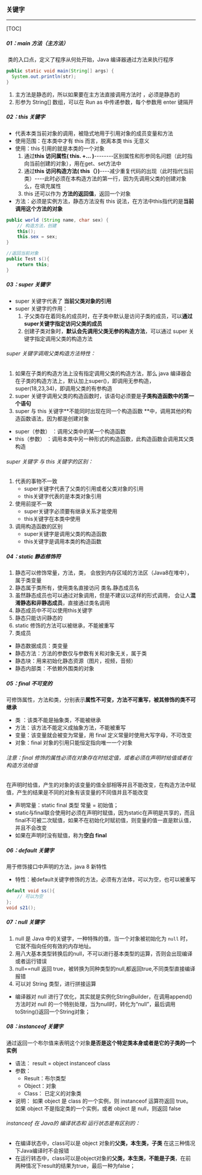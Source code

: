 ### 关键字

------

[TOC]

##### 01：main 方法（主方法）

​	类的入口点，定义了程序从何处开始，Java 编译器通过方法来执行程序

```java
public static void main(String[] args) {
  System.out.println(str);
}
```

1. 主方法是静态的，所以如果要在主方法直接调用方法时 ，必须是静态的
2. 形参为 String[] 数组，可以在 Run as 中传递参数，每个参数用 enter 键隔开

##### 02：this 关键字 

- 代表本类当前对象的调用，被隐式地用于引用对象的成员变量和方法
- 使用范围：在本类中才有 this 而言，脱离本类 this 无意义
- 使用：this 引用的就是本类的一个对象
  1. 通过**this 访问属性( this. +... )**--------区别属性和形参同名问题（此时指向当前创建的对象），用在get、set方法中
  2. 通过**this 访问构造方法( this（）)**----减少重复代码的出现（此时指代当前类）----此时必须在本构造方法的第一行，因为先调用父类的创建对象么，在填充属性
  3. this 还可以作为 **方法的返回值**，返回一个对象
- 方法：必须是实例方法，静态方法没有 this 说法，在方法中this指代的是**当前调用这个方法的对象**

```java
public world (String name, char sex) {
    // 构造方法，创建
    this();
    this.sex = sex;
}

//返回当前对象
public Test s(){
    return this;
}
```

##### 03：super 关键字 

- super 关键字代表了 **当前父类对象的引用**
- super 关键字的作用：
  1. 子父类存在着同名的成员时，在子类中默认是访问子类的成员，可以**通过super关键字指定访问父类的成员**
  2. 创建子类对象时，**默认会先调用父类无参的构造方法**，可以通过 super 关键字指定调用父类的构造方法

###### super 关键字调用父类构造方法特性：

1. 如果在子类的构造方法上没有指定调用父类的构造方法，那么 java 编译器会在子类的构造方法上，默认加上super()，即调用无参构造，super(18,23,34)，即调用父类的有参构造
2. super 关键字调用父类的构造函数时，该语句必须要是**子类构造函数中的第一个语句**
3. super 与 this 关键字**不能同时出现在同一个构造函数 **中，调用其他的构造函数语法，因为都是创建对象
- super（参数） ：调用父类中的某一个构造函数
- this（参数）    ：调用本类中另一种形式的构造函数，此构造函数会调用其父类构造

###### super 关键字 与 this 关键字的区别：

1. 代表的事物不一致
   - super关键字代表了父类的引用或者父类对象的引用
   - this关键字代表的是本类对象引用
2. 使用前提不一致
   - super关键字必须要有继承关系才能使用
   - this关键字在本类中使用
3. 调用构造函数的区别
   - super关键字是调用父类的构造函数
   - this关键字是调用本类的构造函数

##### 04：static 静态修饰符

1. 静态可以修饰常量，方法，类， 会放到内存区域的方法区（Java8在堆中），属于类变量
2. 静态属于类所有，使用类名直接访问   类名.静态成员名
3. 虽然静态成员也可以通过对象调用，但是不建议以这样的形式调用， 会让人**混淆静态和非静态成员**，直接通过类名调用 
4. 静态成员中不可以使用this关键字
5. 静态只能访问静态的
6. static 修饰的方法可以被继承，不能被重写
7.  类成员
   - 静态数据成员：类变量
   - 静态方法：方法的参数仅与参数有关和对象无关，属于类
   - 静态块：用来初始化静态资源（图片，视频，音频）
   - 静态内部类：不依赖外围类的对象

##### 05：final 不可变的

可修饰属性，方法和类，分别表示**属性不可变，方法不可重写，被其修饰的类不可继承**

- 类 ：该类不能是抽象类，不能被继承
- 方法：该方法不能定义成抽象方法，不能被重写
- 变量：该变量就会被变为常量，用 final 定义常量时使用大写字母，不可改变
- 对象：final 对象的引用只能恒定指向唯一一个对象

###### 注意：final 修饰的属性必须在对象存在时给定值，或者必须在声明时给值或者在构造方法给值

在声明时给值，产生的对象的该变量的值全部相等并且不能改变，在构造方法中赋值，产生的结果是不同的对象有该变量的不同值并且不能改变

- 声明常量：static final 类型 常量 = 初始值；
- static与final联合使用时必须在声明时赋值，因为static在声明是共享的，而且final不可被二次赋值，如果不在初始化时赋初值，则变量的值一直是默认值，并且不会改变
- 如果在声明时没有赋值，称为**空白 final**

##### 06：default 关键字

用于修饰接口中声明的方法，java 8 新特性

- 特性：被default关键字修饰的方法，必须有方法体，可以为空，也可以被重写

``` java
default void ss(){
	// 可以为空
};
void s21();
```

##### 07：null 关键字

1. null 是 Java 中的关键字，一种特殊的值，当一个对象被初始化为 `null` 时，它就不指向任何有效的内存地址。
3. 用八大基本类型转换后的null，不可以进行基本类型的运算，否则会出现编译或者运行错误
4. null==null 返回 true，被转换为同种类型的null,都返回true,不同类型直接编译报错
5. 可以对 String 类型，进行拼接运算
- 编译器对 null 进行了优化，其实就是实例化StringBuilder，在调用append()方法时对 null 的一个特别处理，当为null时，转化为“null”，最后调用toString()返回一个String对象；

##### 08：instanceof 关键字

​	通过返回一个布尔值来表明这个对象**是否是这个特定类本身或者是它的子类的一个实例**

- 语法： result = object instanceof class
- 参数： 
  - Result：布尔类型
  - Object：对象
  - Class： 已定义的对象类
- 说明： 如果 object 是 class 的一个实例，则 instanceof 运算符返回 true。如果 object 不是指定类的一个实例，或者 object 是 null，则返回 false

###### instanceof 在 Java的 编译状态和 运行状态是有区别的：

- 在编译状态中，class可以是 object 对象的**父类，本生类，子类** 在这三种情况下Java编译时不会报错
- 在运行转态中，class可以是object对象的**父类，本生类，不能是子类**，在前两种情况下result的结果为true，最后一种为false；

